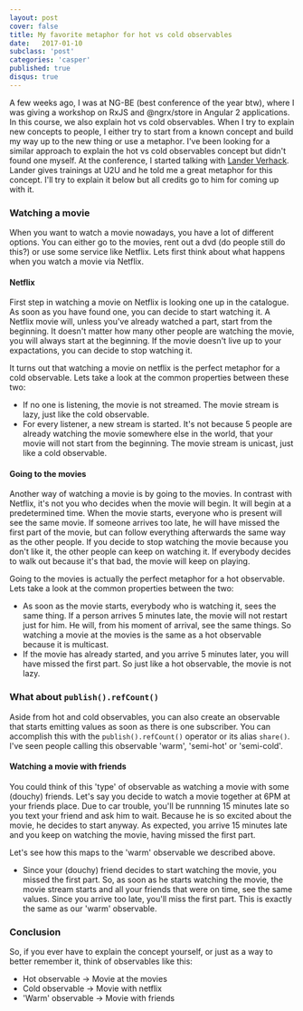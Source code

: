 ```yaml
---
layout: post
cover: false
title: My favorite metaphor for hot vs cold observables
date:   2017-01-10
subclass: 'post'
categories: 'casper'
published: true
disqus: true
---
```


A few weeks ago, I was at NG-BE (best conference of the year btw), where I was giving a workshop on RxJS and @ngrx/store in Angular 2 applications. In this course, we also explain hot vs cold observables.
When I try to explain new concepts to people, I either try to start from a known concept and build my way up to the new thing or use a metaphor. I've been looking for a similar approach to explain the hot vs cold observables concept but didn't found one myself.
At the conference, I started talking with <a href="https://www.linkedin.com/in/lander-verhack-a404a04b" target="_blank">Lander Verhack</a>. Lander gives trainings at U2U and he told me a great metaphor for this concept. I'll try to explain it below but all credits go to him for coming up with it.

### Watching a movie
When you want to watch a movie nowadays, you have a lot of different options. You can either go to the movies, rent out a dvd (do people still do this?) or use some service like Netflix.
Lets first think about what happens when you watch a movie via Netflix.

#### Netflix
First step in watching a movie on Netflix is looking one up in the catalogue. As soon as you have found one, you can decide to start watching it. A Netflix movie will, unless you've already watched a part, start from the beginning. It doesn't matter how many other people are watching the movie, you will always start at the beginning. If the movie doesn't live up to your expactations, you can decide to stop watching it.

It turns out that watching a movie on netflix is the perfect metaphor for a cold observable. Lets take a look at the common properties between these two:

* If no one is listening, the movie is not streamed. The movie stream is lazy, just like the cold observable.
* For every listener, a new stream is started. It's not because 5 people are already watching the movie somewhere else in the world, that your movie will not start from the beginning. The movie stream is unicast, just like a cold observable.

#### Going to the movies
Another way of watching a movie is by going to the movies. In contrast with Netflix, it's not you who decides when the movie will begin. It will begin at a predetermined time. When the movie starts, everyone who is present will see the same movie. If someone arrives too late, he will have missed the first part of the movie, but can follow everything afterwards the same way as the other people. If you decide to stop watching the movie because you don't like it, the other people can keep on watching it. If everybody decides to walk out because it's that bad, the movie will keep on playing.

Going to the movies is actually the perfect metaphor for a hot observable. Lets take a look at the common properties between the two:

* As soon as the movie starts, everybody who is watching it, sees the same thing. If a person arrives 5 minutes late, the movie will not restart just for him. He will, from his moment of arrival, see the same things. So watching a movie at the movies is the same as a hot observable because it is multicast.
* If the movie has already started, and you arrive 5 minutes later, you will have missed the first part. So just like a hot observable, the movie is not lazy.


### What about `publish().refCount()`

Aside from hot and cold observables, you can also create an observable that starts emitting values as soon as there is one subscriber. You can accomplish this with the `publish().refCount()` operator or its alias `share()`. I've seen people calling this observable 'warm', 'semi-hot' or 'semi-cold'.

#### Watching a movie with friends
You could think of this 'type' of observable as watching a movie with some (douchy) friends. Let's say you decide to watch a movie together at 6PM at your friends place. Due to car trouble, you'll be runnning 15 minutes late so you text your friend and ask him to wait.
Because he is so excited about the movie, he decides to start anyway. As expected, you arrive 15 minutes late and you keep on watching the movie, having missed the first part.

Let's see how this maps to the 'warm' observable we described above.

* Since your (douchy) friend decides to start watching the movie, you missed the first part. So, as soon as he starts watching the movie, the movie stream starts and all your friends that were on time, see the same values. Since you arrive too late, you'll miss the first part. This is exactly the same as our 'warm' observable.

### Conclusion
So, if you ever have to explain the concept yourself, or just as a way to better remember it, think of observables like this:

* Hot observable 		-> 		Movie at the movies
* Cold observable 		-> 		Movie with netflix
* 'Warm' observable 	-> 		Movie with friends

